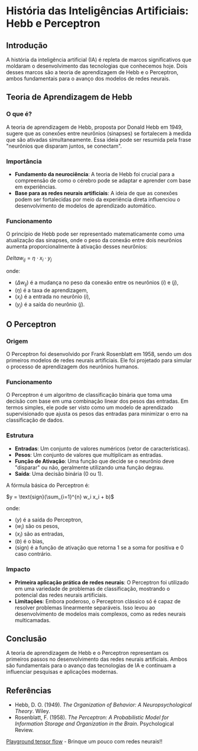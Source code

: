 # História das Inteligências Artificiais: Hebb e Perceptron

## Introdução
A história da inteligência artificial (IA) é repleta de marcos significativos que moldaram o desenvolvimento das tecnologias que conhecemos hoje. Dois desses marcos são a teoria de aprendizagem de Hebb e o Perceptron, ambos fundamentais para o avanço dos modelos de redes neurais.

## Teoria de Aprendizagem de Hebb

### O que é?
A teoria de aprendizagem de Hebb, proposta por Donald Hebb em 1949, sugere que as conexões entre neurônios (sinapses) se fortalecem à medida que são ativadas simultaneamente. Essa ideia pode ser resumida pela frase "neurônios que disparam juntos, se conectam".

### Importância
- **Fundamento da neurociência**: A teoria de Hebb foi crucial para a compreensão de como o cérebro pode se adaptar e aprender com base em experiências.
- **Base para as redes neurais artificiais**: A ideia de que as conexões podem ser fortalecidas por meio da experiência direta influenciou o desenvolvimento de modelos de aprendizado automático.

### Funcionamento
O princípio de Hebb pode ser representado matematicamente como uma atualização das sinapses, onde o peso da conexão entre dois neurônios aumenta proporcionalmente à ativação desses neurônios:


$`Delta w_{ij} = \eta \cdot x_i \cdot y_j`$


onde:
- $`( \Delta w_{ij} )`$ é a mudança no peso da conexão entre os neurônios $`( i )`$ e $`( j )`$,
- $`( \eta )`$ é a taxa de aprendizagem,
- $`( x_i )`$ é a entrada no neurônio $`( i )`$,
- $`( y_j )`$ é a saída do neurônio $`( j )`$.

## O Perceptron

### Origem
O Perceptron foi desenvolvido por Frank Rosenblatt em 1958, sendo um dos primeiros modelos de redes neurais artificiais. Ele foi projetado para simular o processo de aprendizagem dos neurônios humanos.

### Funcionamento
O Perceptron é um algoritmo de classificação binária que toma uma decisão com base em uma combinação linear dos pesos das entradas. Em termos simples, ele pode ser visto como um modelo de aprendizado supervisionado que ajusta os pesos das entradas para minimizar o erro na classificação de dados.

### Estrutura
- **Entradas**: Um conjunto de valores numéricos (vetor de características).
- **Pesos**: Um conjunto de valores que multiplicam as entradas.
- **Função de Ativação**: Uma função que decide se o neurônio deve "disparar" ou não, geralmente utilizando uma função degrau.
- **Saída**: Uma decisão binária (0 ou 1).

A fórmula básica do Perceptron é:

$`y = \text{sign}(\sum_{i=1}^{n} w_i x_i + b)`$

onde:
- $`( y )`$ é a saída do Perceptron,
- $`( w_i )`$ são os pesos,
- $`( x_i )`$ são as entradas,
- $`( b )`$ é o bias,
- $`( \text{sign} )`$ é a função de ativação que retorna 1 se a soma for positiva e 0 caso contrário.

### Impacto
- **Primeira aplicação prática de redes neurais**: O Perceptron foi utilizado em uma variedade de problemas de classificação, mostrando o potencial das redes neurais artificiais.
- **Limitações**: Embora poderoso, o Perceptron clássico só é capaz de resolver problemas linearmente separáveis. Isso levou ao desenvolvimento de modelos mais complexos, como as redes neurais multicamadas.

## Conclusão
A teoria de aprendizagem de Hebb e o Perceptron representam os primeiros passos no desenvolvimento das redes neurais artificiais. Ambos são fundamentais para o avanço das tecnologias de IA e continuam a influenciar pesquisas e aplicações modernas.

## Referências
- Hebb, D. O. (1949). *The Organization of Behavior: A Neuropsychological Theory*. Wiley.
- Rosenblatt, F. (1958). *The Perceptron: A Probabilistic Model for Information Storage and Organization in the Brain*. Psychological Review.

[Playground tensor flow](https://playground.tensorflow.org/) - Brinque um pouco com redes neurais!!
